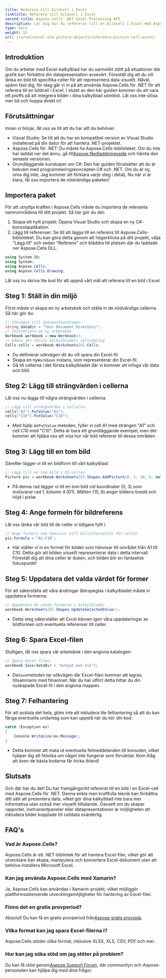 ```yaml
---
title: Referera till bildcell i Excel
linktitle: Referera till bildcell i Excel
second_title: Aspose.Cells .NET Excel Processing API
description: Lär dig hur du refererar till en bildcell i Excel med Aspose.Cells för .NET med denna steg-för-steg handledning. Förbättra dina kalkylblad.
type: docs
weight: 15
url: /sv/net/excel-ole-picture-objects/reference-picture-cell-excel/
---
```

## Introduktion
Om du arbetar med Excel-kalkylblad har du sannolikt stött på situationer där grafik kan förbättra din datapresentation avsevärt. Föreställ dig att du vill länka en bild till specifika celler för att representera data visuellt. Nåväl, spänn fast dig, för idag går vi in på att använda Aspose.Cells för .NET för att referera till en bildcell i Excel. I slutet av den här guiden kommer du att vara ett proffs på att integrera bilder i dina kalkylblad sömlöst. Låt oss inte slösa mer tid och hoppa direkt in!
## Förutsättningar
Innan vi börjar, låt oss se till att du har allt du behöver:
- Visual Studio: Se till att du har en kompatibel version av Visual Studio installerad på din dator för att hantera .NET-projektet.
- Aspose.Cells för .NET: Du måste ha Aspose.Cells-biblioteket. Om du inte har laddat ner det ännu, gå till[Aspose Nedladdningssida](https://releases.aspose.com/cells/net/) och hämta den senaste versionen.
- Grundläggande kunskaper om C#: Den här guiden förutsätter att du är bekväm med programmeringskoncepten C# och .NET. Om du är ny, oroa dig inte; Jag kommer att förklara varje steg i detalj.
Nu när vi är klara, låt oss importera de nödvändiga paketen!
## Importera paket
För att utnyttja kraften i Aspose.Cells måste du importera de relevanta namnområdena till ditt projekt. Så här gör du det:
1. Skapa ett nytt projekt: Öppna Visual Studio och skapa en ny C#-konsolapplikation.
2. Lägg till referenser: Se till att lägga till en referens till Aspose.Cells-biblioteket. Du kan göra detta genom att högerklicka på ditt projekt, välja "Lägg till" och sedan "Referens" och bläddra till platsen där du laddade ner Aspose.Cells DLL.
```csharp
using System.IO;
using System;
using Aspose.Cells;
using Aspose.Cells.Drawing;
```
Låt oss nu skriva lite kod för att uppnå vårt mål att referera till en bild i Excel.
## Steg 1: Ställ in din miljö
Först måste vi skapa en ny arbetsbok och ställa in de nödvändiga cellerna. Så här gör du:
```csharp
// Sökvägen till dokumentkatalogen.
string dataDir = "Your Document Directory";
// Instantiera en ny arbetsbok
Workbook workbook = new Workbook();
// Hämta det första kalkylbladets cellsamling
Cells cells = workbook.Worksheets[0].Cells;
```
 
- Du definierar sökvägen dit du vill spara din Excel-fil.
-  Skapa en ny`Workbook` instans, som representerar din Excel-fil.
- Gå till cellerna i det första kalkylbladet där vi kommer att infoga vår data och bild.
## Steg 2: Lägg till strängvärden i cellerna
Låt oss nu lägga till några strängvärden i cellerna. 
```csharp
// Lägg till strängvärden i cellerna
cells["A1"].PutValue("A1");
cells["C10"].PutValue("C10");
```
 
-  Med hjälp av`PutValue` metoden, fyller vi cell A1 med strängen "A1" och cell C10 med "C10". Detta är bara ett grundläggande exempel, men det kommer att hjälpa oss att visa hur vår bild refererar till dessa områden.
## Steg 3: Lägg till en tom bild
Därefter lägger vi till en bildform till vårt kalkylblad:
```csharp
// Lägg till en tom bild i D1-cellen
Picture pic = workbook.Worksheets[0].Shapes.AddPicture(0, 3, 10, 6, null);
```
 
- På denna rad lägger vi till en tom bild vid koordinater (0, 3) som motsvarar rad 1, kolumn 4 (D1). Måtten (10, 6) anger bildens bredd och höjd i pixlar.
## Steg 4: Ange formeln för bildreferens
Låt oss länka vår bild till de celler vi tidigare fyllt i.
```csharp
// Ange formeln som hänvisar till källintervallet för celler
pic.Formula = "A1:C10";
```

- Här ställer vi in en formel för bilden som hänvisar till området från A1 till C10. Detta gör att bilden visuellt representerar data i detta intervall. Föreställ dig att dina celler är duken, och bilden blir en fantastisk fokuspunkt!
## Steg 5: Uppdatera det valda värdet för former
För att säkerställa att våra ändringar återspeglas i kalkylbladet måste vi uppdatera formerna:
```csharp
// Uppdatera de valda formerna i kalkylbladet
workbook.Worksheets[0].Shapes.UpdateSelectedValue();
```

- Detta steg säkerställer att Excel känner igen våra uppdateringar av bildformen och eventuella referenser till celler.
## Steg 6: Spara Excel-filen
Slutligen, låt oss spara vår arbetsbok i den angivna katalogen:
```csharp
// Spara Excel-filen.
workbook.Save(dataDir + "output.out.xls");
```

-  De`Save`metoden tar sökvägen där Excel-filen kommer att lagras, tillsammans med filnamnet. När du har utfört detta hittar du din nyskapade Excel-fil i den angivna mappen.
## Steg 7: Felhantering
För att avsluta det hela, glöm inte att inkludera lite felhantering så att du kan fånga eventuella undantag som kan uppstå när du kör din kod:
```csharp
catch (Exception ex)
{
    Console.WriteLine(ex.Message);
}
```

- Detta kommer att mata ut eventuella felmeddelanden till konsolen, vilket hjälper dig att felsöka om något inte fungerar som förväntat. Kom ihåg att även de bästa kodarna får hicka ibland!
## Slutsats
Och där har du det! Du har framgångsrikt refererat till en bild i en Excel-cell med Aspose.Cells för .NET. Denna enkla men kraftfulla teknik kan förbättra ditt sätt att presentera data, vilket gör dina kalkylblad inte bara mer informativa utan också mer visuellt tilltalande. Oavsett om du skapar rapporter, instrumentpaneler eller datapresentationer är möjligheten att inkludera bilder kopplade till celldata ovärderlig.
## FAQ's
### Vad är Aspose.Cells?
Aspose.Cells är ett .NET-bibliotek för att hantera Excel-filer, vilket gör att utvecklare kan skapa, manipulera och konvertera Excel-dokument utan att behöva installera Microsoft Excel.
### Kan jag använda Aspose.Cells med Xamarin?
Ja, Aspose.Cells kan användas i Xamarin-projekt, vilket möjliggör plattformsoberoende utvecklingsmöjligheter för hantering av Excel-filer.
### Finns det en gratis provperiod?
 Absolut! Du kan få en gratis provperiod från[Aspose gratis provsida](https://releases.aspose.com/).
### Vilka format kan jag spara Excel-filerna i?
Aspose.Cells stöder olika format, inklusive XLSX, XLS, CSV, PDF och mer.
### Hur kan jag söka stöd om jag stöter på problem?
 Du kan få stöd genom[Aspose Support Forum](https://forum.aspose.com/c/cells/9), där communityn och Aspose-personalen kan hjälpa dig med dina frågor.